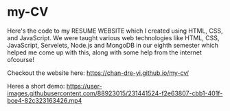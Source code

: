 # my-CV
Here's the code to my RESUME WEBSITE which I created using HTML, CSS, and JavaScript. We were taught various web technologies like HTML, CSS, JavaScript, Servelets, Node.js and MongoDB in our eighth semester which helped me come up with this, along with some help from the internet ofcourse!

Checkout the website here: https://chan-dre-yi.github.io/my-cv/

Heres a short demo:
https://user-images.githubusercontent.com/88923015/231441524-f2e63807-cbb1-401f-bce4-82c323163426.mp4
